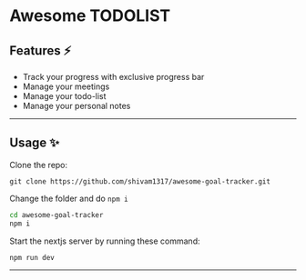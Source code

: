 # Awesome TODOLIST

## Features ⚡

- Track your progress with exclusive progress bar
- Manage your meetings
- Manage your todo-list
- Manage your personal notes

---

## Usage ✨

Clone the repo:

```
git clone https://github.com/shivam1317/awesome-goal-tracker.git
```

Change the folder and do `npm i`

```bash
cd awesome-goal-tracker
npm i
```

Start the nextjs server by running these command:

```
npm run dev
```

---
